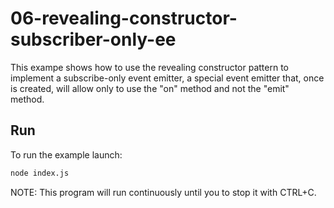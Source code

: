 # 06-revealing-constructor-subscriber-only-ee

This exampe shows how to use the revealing constructor pattern to implement
a subscribe-only event emitter, a special event emitter that, once is created, 
will allow only to use the "on" method and not the "emit" method.

## Run

To run the example launch:

```bash
node index.js
```

NOTE: This program will run continuously until you to stop it with CTRL+C.

